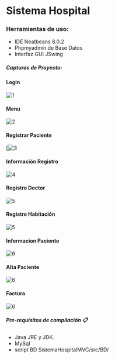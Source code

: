 # Sistema Hospital
### Herramientas de uso:
- IDE Neatbeans 8.0.2
- Phpmyadmin de Base Datos
- Interfaz GUI JSwing

##### Capturas de Proyecto:

####  Login

![1](https://github.com/Brian-54/SistemaHospitalMVC/blob/master/src/capturas/1.JPG?raw=true)

#### Menu
![2](https://github.com/Brian-54/SistemaHospitalMVC/blob/master/src/capturas/2.JPG?raw=true "2")

#### Registrar Paciente
[![3](https://github.com/Brian-54/SistemaHospitalMVC/blob/master/src/capturas/6.JPG?raw=true "3")

#### Información Registro
![4](https://github.com/Brian-54/SistemaHospitalMVC/blob/master/src/capturas/7.JPG?raw=true "4")

#### Registro Doctor
![5](https://github.com/Brian-54/SistemaHospitalMVC/blob/master/src/capturas/8.JPG?raw=true "5")

#### Registro Habitación
![5](https://github.com/Brian-54/SistemaHospitalMVC/blob/master/src/capturas/9.JPG?raw=true "5")
#### Informacion Paciente
![6](https://github.com/Brian-54/SistemaHospitalMVC/blob/master/src/capturas/10.JPG?raw=true "6")

#### Alta Paciente
![6](https://github.com/Brian-54/SistemaHospitalMVC/blob/master/src/capturas/11.JPG?raw=true "6")

#### Factura
![6](https://github.com/Brian-54/SistemaHospitalMVC/blob/master/src/capturas/12.JPG?raw=true "6")
##### Pre-requisitos de compilación 📋
- Java JRE y JDK.
- MySql
- script BD   SistemaHospitalMVC/src/BD/

